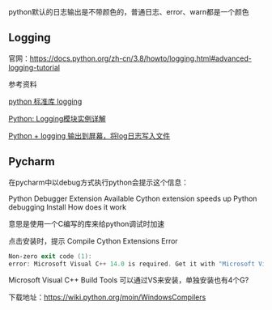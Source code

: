 python默认的日志输出是不带颜色的，普通日志、error、warn都是一个颜色

## Logging

官网：https://docs.python.org/zh-cn/3.8/howto/logging.html#advanced-logging-tutorial

参考资料

[python 标准库 logging](https://segmentfault.com/a/1190000008426434)

[Python: Logging模块实例详解](https://www.jianshu.com/p/29cb6a535e2d)

 [Python + logging 输出到屏幕，将log日志写入文件](https://www.cnblogs.com/nancyzhu/p/8551506.html)

## Pycharm

在pycharm中以debug方式执行python会提示这个信息：

Python Debugger Extension Available
		Cython extension speeds up Python debugging
		Install How does it work

意思是使用一个C编写的库来给python调试时加速

点击安装时，提示 Compile Cython Extensions Error

```powershell
Non-zero exit code (1): 
error: Microsoft Visual C++ 14.0 is required. Get it with "Microsoft Visual C++ Build Tools": https://visualstudio.microsoft.com/downloads/
```

Microsoft Visual C++ Build Tools 可以通过VS来安装，单独安装也有4个G?

下载地址：https://wiki.python.org/moin/WindowsCompilers